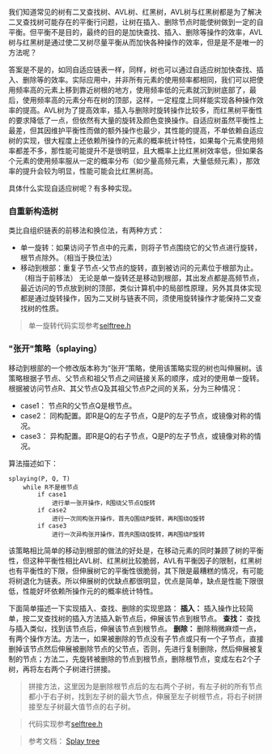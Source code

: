我们知道常见的树有二叉查找树、AVL树、红黑树，AVL树与红黑树都是为了解决二叉查找树可能存在的平衡行问题，让树在插入、删除节点时能使树做到一定的自平衡。但平衡不是目的，最终的目的是加快查找、插入、删除等操作的效率，AVL树与红黑树是通过使二叉树尽量平衡从而加快各种操作的效率，但是是不是唯一的方法呢？

答案是不是的，如同自适应链表一样，同样，树也可以通过自适应树加快查找、插入、删除等的效率。实际应用中，并非所有元素的使用频率都相同，我们可以把使用频率高的元素上移到靠近树根的地方，使用频率低的元素就沉到树底部了，最后，使用频率高的元素分布在树的顶部，这样，一定程度上同样能实现各种操作效率的提高。AVL树为了提高效率，插入与删除时旋转操作比较多，而红黑树平衡性的要求降低了一点，但依然有大量的旋转及颜色变换操作。自适应树虽然平衡性上最差，但其因维护平衡性而做的额外操作也最少，其性能的提高，不单依赖自适应树的实现，很大程度上还依赖所操作的元素的概率统计特性，如果每个元素使用频率都差不多，那性能可能提升不是很明显，且大概率上比红黑树效率低，但如果各个元素的使用频率服从一定的概率分布（如少量高频元素，大量低频元素），那效率的提升会较为明显，性能可能会比红黑树高。

具体什么实现自适应树呢？有多种实现。

### 自重新构造树
类比自组织链表的前移法和换位法，有两种方式：
- 单一旋转：如果访问子节点中的元素，则将子节点围绕它的父节点进行旋转，根节点除外。（相当于换位法）
- 移动到根部：重复子节点-父节点的旋转，直到被访问的元素位于根部为止。（相当于前移法）
无论是单一旋转还是移动到根部，其出发点都是高频节点，最近访问的节点放到树的顶部，类似计算机中的局部性原理，另外其具体实现都是通过旋转操作，因为二叉树与链表不同，须使用旋转操作才能保持二叉查找树的性质。

>单一旋转代码实现参考[selftree.h](./selftree.h)

### "张开"策略（splaying）
移动到根部的一个修改版本称为“张开”策略，使用该策略实现的树也叫伸展树。该策略根据子节点、父节点和祖父节点之间链接关系的顺序，成对的使用单一旋转。根据被访问节点R、其父节点Q及其祖父节点P之间的关系，分为三种情况：
- case1： 节点R的父节点Q是根节点。
- case2： 同构配置。即R是Q的左子节点，Q是P的左子节点，或镜像对称的情况。
- case3： 异构配置。即R是Q的右子节点，Q是P的左子节点，或镜像对称的情况。

算法描述如下：
```
splaying(P, Q, T)
    while R不是根节点
        if case1
            进行单一张开操作，R围绕父节点Q旋转
        if case2
            进行一次同构张开操作，首先Q围绕P旋转，再R围绕Q旋转
        if case3
            进行一次异构张开操作，首先R围绕Q旋转，再R围绕P旋转
```

该策略相比简单的移动到根部的做法的好处是，在移动元素的同时兼顾了树的平衡性，但这种平衡性相比AVL树、红黑树比较脆弱，AVL有平衡因子的限制，红黑树也有平衡性的下限，但伸展树它的平衡性很脆弱，其下限是最糟糕的情况，有可能将树退化为链表。所以伸展树的优缺点都很明显，优点是简单，缺点是性能下限很低，性能好坏依赖所操作元的的概率统计特性。

下面简单描述一下实现插入、查找、删除的实现思路：
**插入：** 插入操作比较简单，按二叉查找树的插入方法插入新节点后，伸展该节点到根节点。
**查找：** 查找与插入类似，找到该节点后，伸展该节点到根节点。
**删除：** 删除稍微麻烦一点，有两个操作方法。方法一，如果被删除的节点没有子节点或只有一个子节点，直接删掉该节点然后伸展被删除节点的父节点，否则，先进行复制删除，然后伸展被复制的节点；方法二，先旋转被删除的节点到根节点，删除根节点，变成左右2个子树，再将左右两个子树进行拼接。
>拼接方法，这里因为是删除根节点后的左右两个子树，有左子树的所有节点都小于右子树，找到左子树的最大节点，伸展至左子树根节点，将右子树拼接至左子树最大值节点的右子树。


>代码实现参考[selftree.h](./selftree.h)

>参考文档：
[Splay tree](https://en.wikipedia.org/wiki/Splay_tree)